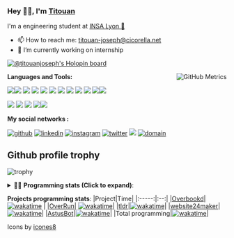 <!--
**titouan-joseph/titouan-joseph** is a ✨ _special_ ✨ repository because its `README.md` (this file) appears on your GitHub profile.

Here are some ideas to get you started:

- 🔭 I’m currently working on ...
- 🌱 I’m currently learning ...
- 👯 I’m looking to collaborate on ...
- 🤔 I’m looking for help with ...
- 💬 Ask me about ...
- 📫 How to reach me: ...
- 😄 Pronouns: ...
- ⚡ Fun fact: ...
-->

### Hey 👋🏽, I'm [Titouan](https://github.com/Titouan-Joseph) 

I'm a engineering student at  [INSA Lyon 🦏](https://www.insa-lyon.fr/en/)

- 📫 How to reach me: [titouan-joseph@cicorella.net](mailto:titouan-joseph@cicorella.net)
- 🔭 I’m currently working on internship

[![@titouanjoseph's Holopin board](https://holopin.me/titouanjoseph)](https://holopin.io/@titouanjoseph)

  <img align="right" alt="GitHub Metrics" src="https://metrics.lecoq.io/titouan-joseph" />

**Languages and Tools:**

[<img src="https://img.icons8.com/color/48/000000/python.png"/>]()[<img src="https://img.icons8.com/color/48/000000/java-coffee-cup-logo.png"/>]() [<img src="https://img.icons8.com/color/48/000000/c-programming.png"/>]() [<img src="https://img.icons8.com/color/48/000000/javascript.png"/>]() [<img src="https://img.icons8.com/color/48/000000/selenium-test-automation.png"/>]() [<img src="https://img.icons8.com/color/48/000000/git.png"/>]() [<img src="https://img.icons8.com/color/48/000000/console.png"/>]() [<img src="https://img.icons8.com/color/48/000000/android-os.png"/>]() [<img src="https://img.icons8.com/color/48/000000/pycharm.png"/>]() [<img src="https://img.icons8.com/color/48/000000/virtualbox.png"/>]() [<img src="https://img.icons8.com/color/48/000000/windows-10.png"/>]()[<img src="https://img.icons8.com/external-tal-revivo-color-tal-revivo/48/000000/external-development-experience-through-the-native-integrations-of-azure-with-visual-studio-logo-color-tal-revivo.png"/>]()

[<img src="https://img.icons8.com/color/48/000000/linux.png"/>]() [<img src="https://img.icons8.com/color/48/000000/nginx.png"/>]() [<img src="https://img.icons8.com/color/48/000000/raspberry-pi.png"/>]() [<img src="https://img.icons8.com/color/48/000000/docker.png"/>]()[<img src="https://img.icons8.com/color/48/000000/visual-studio-code-2019.png"/>]()

**My social networks :**

[<img src='https://img.icons8.com/fluent/48/000000/github.png' alt="github">](https://github.com/titouan-joseph)  [<img src='https://img.icons8.com/color/48/000000/linkedin.png' alt='linkedin'>](https://www.linkedin.com/in/titouan-joseph-revol/)  [<img src='https://img.icons8.com/color/48/000000/instagram-new.png' alt='instagram'>](https://www.instagram.com/tit_ci/)  [<img src='https://img.icons8.com/color/48/000000/twitter.png' alt='twitter'>](https://twitter.com/tit_ci) [<img src="https://img.icons8.com/color/48/000000/facebook.png"/>](https://www.facebook.com/titre01) [<img src="https://img.icons8.com/fluent/48/000000/domain.png" alt="domain"/>](https://titouan-joseph.cicorella.net)

## Github profile trophy

![trophy](https://github-profile-trophy.vercel.app/?username=titouan-joseph&no-frame=true&no-bg=true)

<details>
 <summary>👨‍💻 <b>Programming stats (Click to expand)</b>: </summary>
<!--START_SECTION:waka-->
![Code Time](http://img.shields.io/badge/Code%20Time-1%2C314%20hrs%2057%20mins-blue)

**🐱 My GitHub Data** 

> 📦 187.8 kB Used in GitHub's Storage 
 > 
> 🏆 167 Contributions in the Year 2023
 > 
> 🚫 Not Opted to Hire
 > 
> 📜 33 Public Repositories 
 > 
> 🔑 2 Private Repositories 
 > 
**I'm an Early 🐤** 

```text
🌞 Morning                35707 commits       ███░░░░░░░░░░░░░░░░░░░░░░   10.16 % 
🌆 Daytime                145327 commits      ██████████░░░░░░░░░░░░░░░   41.34 % 
🌃 Evening                156616 commits      ███████████░░░░░░░░░░░░░░   44.55 % 
🌙 Night                  13893 commits       █░░░░░░░░░░░░░░░░░░░░░░░░   03.95 % 
```
📅 **I'm Most Productive on Tuesday** 

```text
Monday                   52925 commits       ████░░░░░░░░░░░░░░░░░░░░░   15.06 % 
Tuesday                  111015 commits      ████████░░░░░░░░░░░░░░░░░   31.58 % 
Wednesday                45342 commits       ███░░░░░░░░░░░░░░░░░░░░░░   12.90 % 
Thursday                 37449 commits       ███░░░░░░░░░░░░░░░░░░░░░░   10.65 % 
Friday                   32000 commits       ██░░░░░░░░░░░░░░░░░░░░░░░   09.10 % 
Saturday                 26193 commits       ██░░░░░░░░░░░░░░░░░░░░░░░   07.45 % 
Sunday                   46619 commits       ███░░░░░░░░░░░░░░░░░░░░░░   13.26 % 
```


📊 **This Week I Spent My Time On** 

```text
🕑︎ Time Zone: Europe/Paris

💬 Programming Languages: 
JSON                     1 hr 13 mins        █████████░░░░░░░░░░░░░░░░   35.35 % 
TypeScript               46 mins             ██████░░░░░░░░░░░░░░░░░░░   22.47 % 
Vue.js                   40 mins             █████░░░░░░░░░░░░░░░░░░░░   19.16 % 
Shell                    33 mins             ████░░░░░░░░░░░░░░░░░░░░░   15.82 % 
TSConfig                 8 mins              █░░░░░░░░░░░░░░░░░░░░░░░░   04.18 % 

🔥 Editors: 
VS Code                  2 hrs 55 mins       █████████████████████░░░░   84.18 % 
Bash                     33 mins             ████░░░░░░░░░░░░░░░░░░░░░   15.82 % 

🐱‍💻 Projects: 
Overrun                  2 hrs 54 mins       █████████████████████░░░░   83.80 % 
overrun-mono             30 mins             ████░░░░░░░░░░░░░░░░░░░░░   14.72 % 
overbookd-mono           1 min               ░░░░░░░░░░░░░░░░░░░░░░░░░   00.87 % 
infra                    0 secs              ░░░░░░░░░░░░░░░░░░░░░░░░░   00.46 % 
Terminal                 0 secs              ░░░░░░░░░░░░░░░░░░░░░░░░░   00.15 % 

💻 Operating System: 
Linux                    3 hrs 28 mins       █████████████████████████   100.00 % 
```

**I Mostly Code in Python** 

```text
Python                   19 repos            ███████████░░░░░░░░░░░░░░   44.19 % 
Markdown                 3 repos             ██░░░░░░░░░░░░░░░░░░░░░░░   06.98 % 
Shell                    2 repos             █░░░░░░░░░░░░░░░░░░░░░░░░   04.65 % 
HTML                     2 repos             █░░░░░░░░░░░░░░░░░░░░░░░░   04.65 % 
YAML                     1 repo              █░░░░░░░░░░░░░░░░░░░░░░░░   02.33 % 
```




 Last Updated on 28/06/2023 14:31:01 UTC
<!--END_SECTION:waka-->

</details>

<b>Projects programming stats</b>:
|Project|Time|
|:-----:|:--:|
|[Overbookd](https://gitlab.com/24-heures-insa/overbookd-mono)| [![wakatime](https://wakatime.com/badge/user/07f10887-f0d8-43c1-b329-d19c27059283/project/ab706b0b-5add-409f-af94-4f37aa8fb446.svg)](https://wakatime.com/badge/user/07f10887-f0d8-43c1-b329-d19c27059283/project/ab706b0b-5add-409f-af94-4f37aa8fb446) |
|[OverRun](https://gitlab.com/24-heures-insa/overrun)| [![wakatime](https://wakatime.com/badge/user/07f10887-f0d8-43c1-b329-d19c27059283/project/48ffd86b-1347-40bc-b1dc-ce643f931244.svg)](https://wakatime.com/badge/user/07f10887-f0d8-43c1-b329-d19c27059283/project/48ffd86b-1347-40bc-b1dc-ce643f931244)|
|[tldr](https://github.com/tldr-pages/tldr)|[![wakatime](https://wakatime.com/badge/user/07f10887-f0d8-43c1-b329-d19c27059283/project/e25ceab6-07e9-4b76-9e55-f73d45e58856.svg)](https://wakatime.com/badge/user/07f10887-f0d8-43c1-b329-d19c27059283/project/e25ceab6-07e9-4b76-9e55-f73d45e58856)|
|[website24maker](https://github.com/24HeuresINSA/website24maker)|[![wakatime](https://wakatime.com/badge/user/07f10887-f0d8-43c1-b329-d19c27059283/project/0d2d9294-0be7-4646-9c4f-7169f120f4e7.svg)](https://wakatime.com/badge/user/07f10887-f0d8-43c1-b329-d19c27059283/project/0d2d9294-0be7-4646-9c4f-7169f120f4e7)|
|[AstusBot](https://github.com/TCastus/ASTUSbot)|[![wakatime](https://wakatime.com/badge/user/07f10887-f0d8-43c1-b329-d19c27059283/project/e6f09298-a37c-4761-b8d4-5ec7312fd79f.svg)](https://wakatime.com/badge/user/07f10887-f0d8-43c1-b329-d19c27059283/project/e6f09298-a37c-4761-b8d4-5ec7312fd79f)|
|Total programming|[![wakatime](https://wakatime.com/badge/user/07f10887-f0d8-43c1-b329-d19c27059283.svg)](https://wakatime.com/@07f10887-f0d8-43c1-b329-d19c27059283)|

Icons by [icones8](https://icones8.fr/)
